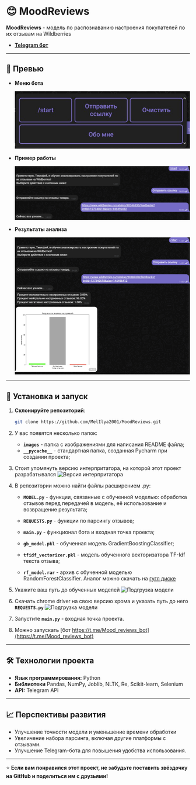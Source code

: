 # 😊 MoodReviews
**MoodReviews** - модель по распознаванию настроения покупателей по их отзывам на Wildberries

- **[Telegram бот](https://t.me/Mood_reviews_bot)**

---

## 📸 Превью

- **Меню бота**

  ![Меню бота](images/menu.jpg)

- **Пример работы**

  ![Пример работы](images/link_send.png)

- **Результаты анализа**

  ![Результаты анализа](images/result.png)

---

## 🚀 Установка и запуск

1. **Склонируйте репозиторий**:
   
   ```bash
   git clone https://github.com/MelIlya2001/MoodReviews.git
   
2. У вас появятся несколько папок:
   - **`images`** - папка с изображениями для написания README файла;
   - **`__pycache__`** - стандартная папка, созданная Pycharm при создании проекта;

3. Стоит упомянуть версию интерпритатора, на которой этот проект разрабатывался
   ![Версия интерпритатора](images/version.jpg)

4. В репозитории можно найти файлы расширением .py:
   - **`MODEL.py`** - функции, связанные с обученной моделью: обработка отзывов перед передачей в модель, её использование и возвращение результата;
   - **`REQUESTS.py`** - функции по парсингу отзывов;
   - **`main.py`** - функционал бота и входная точка проекта;
     
   - **`gb_model.pkl`** - обученная модель GradientBoostingClassifier;
   - **`tfidf_vectorizer.pkl`** - модель обученного векторизатора TF-Idf текста отзыва;
   - **`rf_model.rar`** - архив с обученной моделью RandomForestClassifier. Аналог можно скачать на [гугл диске](https://drive.google.com/file/d/1Cvdwnagi4DiYphhrGpAhYwiktB67TfLZ/view?usp=sharing)

5. Укажите ваш путь до обученных моделей
   ![Подгрузка модели](images/load_model.png)

6. Скачать chrome driver на свою версию хрома и указать путь до него **`REQUESTS.py`**
   ![Подгрузка модели](images/parh.png)

7. Запустите **`main.py`** - входная точка проекта.
   
8. Можно запускать [бот https://t.me/Mood_reviews_bot](https://t.me/Mood_reviews_bot)
 
---

## 🛠️ Технологии проекта

- **Язык программирования:** Python
- **Библиотеки** Pandas, NumPy, Joblib, NLTK, Re, Scikit-learn, Selenium
- **API:** Telegram API

---

## 📈 Перспективы развития

- Улучшение точности модели и уменьшение времени обработки
- Увеличение набора парсинга, включая другие платформы с отзывами.
- Улучшение Telegram-бота для повышения удобства использования.

---

⭐ **Если вам понравился этот проект, не забудьте поставить звёздочку на GitHub и поделиться им с друзьями!**
